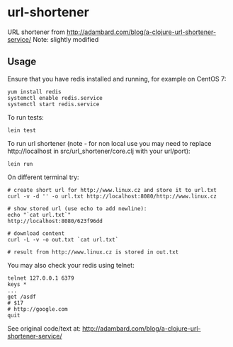 # url-shortener

URL shortener from http://adambard.com/blog/a-clojure-url-shortener-service/
Note: slightly modified

## Usage

Ensure that you have redis installed and running, for example on CentOS 7:

	yum install redis
	systemctl enable redis.service
	systemctl start redis.service

To run tests:

	lein test

To run url shortener (note - for non local use you may need  to replace http://localhost in src/url_shortener/core.clj with your url/port):

	lein run

On different terminal try:

	# create short url for http://www.linux.cz and store it to url.txt
	curl -v -d '' -o url.txt http://localhost:8080/http://www.linux.cz

	# show stored url (use echo to add newline):
	echo "`cat url.txt`"
	http://localhost:8080/623f96dd

	# download content
	curl -L -v -o out.txt `cat url.txt`

	# result from http://www.linux.cz is stored in out.txt

You may also check your redis using telnet:

	telnet 127.0.0.1 6379
	keys *
	...
	get /asdf
	# $17
	# http://google.com
	quit

See original code/text at: http://adambard.com/blog/a-clojure-url-shortener-service/

